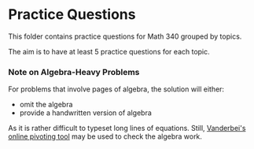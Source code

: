 # Practice Questions

This folder contains practice questions for Math 340
grouped by topics.

The aim is to have at least 5 practice questions for each topic.

### Note on Algebra-Heavy Problems

For problems that involve pages of algebra, the solution
will either:

- omit the algebra
- provide a handwritten version of algebra

As it is rather difficult to typeset long lines of equations. Still, [Vanderbei's online pivoting tool](https://vanderbei.princeton.edu/JAVA/pivot/simple.html)
may be used to check the algebra work.


